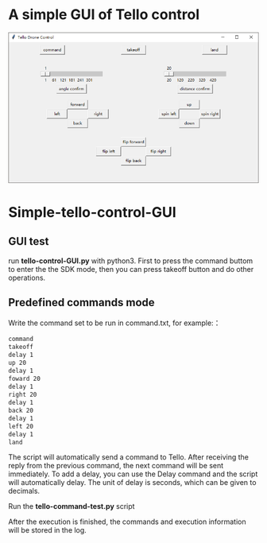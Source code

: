 # A simple GUI of Tello control
<img src="tello-control-GUI.PNG">

# Simple-tello-control-GUI
## GUI test
run **tello-control-GUI.py** with python3. First to press the command buttom to enter the the SDK mode, then you can press takeoff button and do other operations.


## Predefined commands mode
Write the command set to be run in command.txt, for example:：
```
command
takeoff
delay 1
up 20
delay 1
foward 20 
delay 1
right 20 
delay 1
back 20 
delay 1
left 20 
delay 1
land
```

The script will automatically send a command to Tello. After receiving the reply from the previous command, the next command will be sent immediately. To add a delay, you can use the Delay command and the script will automatically delay. The unit of delay is seconds, which can be given to decimals.

Run the **tello-command-test.py** script

After the execution is finished, the commands and execution information will be stored in the log.
